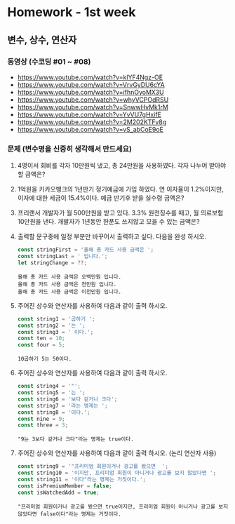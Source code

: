 # Homework - 1st week

## 변수, 상수, 연산자
### 동영상 (수코딩 #01 ~ #08)
* https://www.youtube.com/watch?v=klYF4Ngz-OE
* https://www.youtube.com/watch?v=VrvGyDU6cYA
* https://www.youtube.com/watch?v=ifhnOyoMX3U
* https://www.youtube.com/watch?v=whyVCPOdRSU
* https://www.youtube.com/watch?v=SnwwHvMk1rM
* https://www.youtube.com/watch?v=YvVU7gHxifE
* https://www.youtube.com/watch?v=2M202KTFv8g
* https://www.youtube.com/watch?v=vS_abCoE9oE

### 문제 (변수명을 신중히 생각해서 만드세요)
1. 4명이서 회비를 각자 10만원씩 냈고, 총 24만원을 사용하였다. 각자 나누어 받아야 할 금액은?

2. 1억원을 카카오뱅크의 1년만기 정기예금에 가입 하였다. 연 이자율이 1.2%이지만, 이자에 대한 세금이 15.4%이다. 예금 만기후 받을 실수령 금액은?

3. 프리랜서 개발자가 월 500만원을 받고 있다. 3.3% 원천징수를 때고, 월 의료보험 10만원을 낸다. 개발자가 1년동안 한푼도 쓰지않고 모을 수 있는 금액은?

4. 출력할 문구중에 일정 부분만 바꾸어서 출력하고 싶다. 다음을 완성 하시오.
    ```js
    const stringFirst = '올해 총 카드 사용 금액은 ';
    const stringLast = ' 입니다.';
    let stringChange = ??;
    ```
    ```
    올해 총 카드 사용 금액은 오백만원 입니다.
    올해 총 카드 사용 금액은 천만원 입니다.
    올해 총 카드 사용 금액은 이천만원 입니다.
    ```

5. 주어진 상수와 연산자를 사용하여 다음과 같이 출력 하시오.
    ```js
    const string1 = '곱하기 ';
    const string2 = '는 ';
    const string3 = ' 이다.';
    const ten = 10;
    const four = 5;
    ```
    ```
    10곱하기 5는 50이다.
    ```

6. 주어진 상수와 연산자를 사용하여 다음과 같이 출력 하시오.
    ```js
    const string4 = '"';
    const string5 = '는 ';
    const string6 = '보다 같거나 크다';
    const string7 = '라는 명제는 ';
    const string8 = '이다.';
    const nine = 9;
    const three = 3;
    ```
    ```
    "9는 3보다 같거나 크다"라는 명제는 true이다.
    ```

7. 주어진 상수와 연산자를 사용하여 다음과 같이 출력 하시오. (논리 연산자 사용)
    ```js
    const string9 = '"프리미엄 회원이거나 광고를 봤으면  ';
    const string10 = '이지만, 프리미엄 회원이 아니거나 광고를 보지 않았다면 ';
    const string11 = '이다"라는 명제는 거짓이다.';
    const isPremiumMember = false;
    const isWatchedAdd = true;
    ```
    ```
    "프리미엄 회원이거나 광고를 봤으면 true이지만, 프리미엄 회원이 아니거나 광고를 보지 않았다면 false이다"라는 명제는 거짓이다.
    ```
